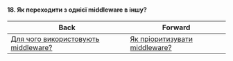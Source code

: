 #### 18. Як переходити з однієї middleware в іншу?



| Back | Forward |
|---|---|
| [Для чого використовують middleware?](/ua/junior/expressjs/for-what-purposes-are-middlewares-used.md)  | [Як пріоритизувати middleware?](/ua/junior/expressjs/how-to-prioritize-middleware.md) |